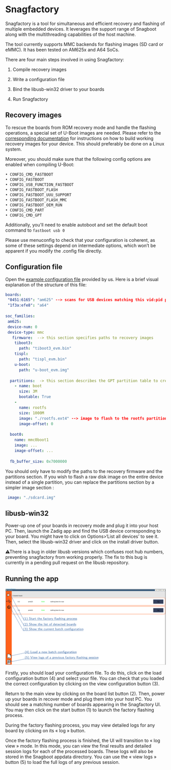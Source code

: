 # Snagfactory

Snagfactory is a tool for simultaneous and efficient recovery and flashing of multiple embedded devices. It leverages the support range of Snagboot along with the multithreading capabilities of the host machine.

The tool currently supports MMC backends for flashing images (SD card or eMMC). It has been tested on AM625x and A64 SoCs.

There are four main steps involved in using Snagfactory:

1. Compile recovery images

2. Write a configuration file

3. Bind the libusb-win32 driver to your boards

4. Run Snagfactory

## Recovery images

To rescue the boards from ROM recovery mode and handle the flashing operations, a special set of U-Boot images are needed. Please refer to the [corresponding documentation](fw_binaries.md) for instructions on how to build working recovery images for your device. This should preferably be done on a Linux system.

Moreover, you should make sure that the following config options are enabled when compiling U-Boot:

```
• CONFIG_CMD_FASTBOOT
• CONFIG_FASTBOOT
• CONFIG_USB_FUNCTION_FASTBOOT
• CONFIG_FASTBOOT_FLASH
• CONFIG_FASTBOOT_UUU_SUPPORT
• CONFIG_FASTBOOT_FLASH_MMC
• CONFIG_FASTBOOT_OEM_RUN
• CONFIG_CMD_PART
• CONFIG_CMD_GPT
```

Additionally, you'll need to enable autoboot and set the default boot command to `fastboot usb 0`

Please use menuconfig to check that your configuration is coherent, as some of these settings depend on intermediate options, which won’t be apparent if you modify the .config file directly.

## Configuration file

Open the [example configuration file](snagfactory-example.yaml) provided by us. Here is a brief visual explanation of the structure of this file:

```yaml
boards:
 "0451:6165": "am625" --> scans for USB devices matching this vid:pid pair
 "1f3a:efe8": "a64"

soc_families:
 am625:
 device-num: 0
 device-type: mmc
   firmware:  --> this section specifies paths to recovery images
    tiboot3:
      path: "tiboot3_evm.bin"
    tispl:
      path: "tispl_evm.bin"
    u-boot:
      path: "u-boot_evm.img"

  partitions:  -> this section describes the GPT partition table to create
    - name: boot
      size: 3M
      bootable: True
    -
      name: rootfs
      size: 1000M
      image: "./rootfs.ext4" --> image to flash to the rootfs partition
      image-offset: 0

  boot0:
    name: mmc0boot1
    image: ...
    image-offset: ...

  fb_buffer_size: 0x7000000
```

You should only have to modify the paths to the recovery firmware and the partitions section. If you wish to flash a raw disk image on the entire device instead of a single partition, you can replace the partitions section by a simpler image section :

```yaml
 image: "./sdcard.img"
```

## libusb-win32

Power-up one of your boards in recovery mode and plug it into your host PC. Then, launch the Zadig app and find the USB device corresponding to your board. You might have to click on Options>‘List all devices’ to see it. Then, select the libusb-win32 driver and click on the install driver button.

⚠There is a bug in older libusb versions which confuses root hub numbers, preventing snagfactory from working properly. The fix to this bug is currently in a pending pull request on the libusb repository.

## Running the app

![snagfactory UI](snagfactory.png)

Firstly, you should load your configuration file. To do this, click on the load configuration button (4) and select your file. You can check that you loaded the correct configuration by clicking on the view configuration button (3).

Return to the main view by clicking on the board list button (2). Then, power up your boards in recover mode and plug them into your host PC. You should see a matching number of boards appearing in the Snagfactory UI. You may then click on the start button (1) to launch the factory flashing process.

During the factory flashing process, you may view detailed logs for any board by clicking on its « log » button.

Once the factory flashing process is finished, the UI will transition to « log view » mode. In this mode, you can view the final results and detailed session logs for each of the processed boards. These logs will also be stored in the Snagboot appdata directory. You can use the « view logs » button (5) to load the full logs of any previous session.



